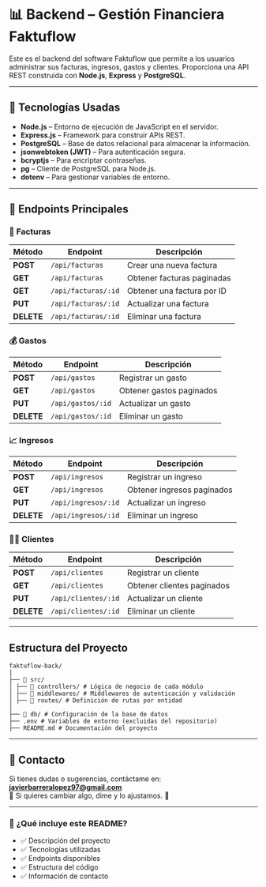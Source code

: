 # 📊 **Backend – Gestión Financiera Faktuflow**

Este es el backend del software Faktuflow que permite a los usuarios administrar sus facturas, ingresos, gastos y clientes. Proporciona una API REST construida con **Node.js**, **Express** y **PostgreSQL**.

---

## 🚀 **Tecnologías Usadas**

- **Node.js** – Entorno de ejecución de JavaScript en el servidor.
- **Express.js** – Framework para construir APIs REST.
- **PostgreSQL** – Base de datos relacional para almacenar la información.
- **jsonwebtoken (JWT)** – Para autenticación segura.
- **bcryptjs** – Para encriptar contraseñas.
- **pg** – Cliente de PostgreSQL para Node.js.
- **dotenv** – Para gestionar variables de entorno.

---

## 📡 **Endpoints Principales**

### 🧾 **Facturas**

| Método     | Endpoint            | Descripción                |
| ---------- | ------------------- | -------------------------- |
| **POST**   | `/api/facturas`     | Crear una nueva factura    |
| **GET**    | `/api/facturas`     | Obtener facturas paginadas |
| **GET**    | `/api/facturas/:id` | Obtener una factura por ID |
| **PUT**    | `/api/facturas/:id` | Actualizar una factura     |
| **DELETE** | `/api/facturas/:id` | Eliminar una factura       |

### 💰 **Gastos**

| Método     | Endpoint          | Descripción              |
| ---------- | ----------------- | ------------------------ |
| **POST**   | `/api/gastos`     | Registrar un gasto       |
| **GET**    | `/api/gastos`     | Obtener gastos paginados |
| **PUT**    | `/api/gastos/:id` | Actualizar un gasto      |
| **DELETE** | `/api/gastos/:id` | Eliminar un gasto        |

### 📈 **Ingresos**

| Método     | Endpoint            | Descripción                |
| ---------- | ------------------- | -------------------------- |
| **POST**   | `/api/ingresos`     | Registrar un ingreso       |
| **GET**    | `/api/ingresos`     | Obtener ingresos paginados |
| **PUT**    | `/api/ingresos/:id` | Actualizar un ingreso      |
| **DELETE** | `/api/ingresos/:id` | Eliminar un ingreso        |

### 🧑‍💼 **Clientes**

| Método     | Endpoint            | Descripción                |
| ---------- | ------------------- | -------------------------- |
| **POST**   | `/api/clientes`     | Registrar un cliente       |
| **GET**    | `/api/clientes`     | Obtener clientes paginados |
| **PUT**    | `/api/clientes/:id` | Actualizar un cliente      |
| **DELETE** | `/api/clientes/:id` | Eliminar un cliente        |

---

## **Estructura del Proyecto**

```
faktuflow-back/
│
├── 📂 src/
│ ├── 📂 controllers/ # Lógica de negocio de cada módulo
│ ├── 📂 middlewares/ # Middlewares de autenticación y validación
│ ├── 📂 routes/ # Definición de rutas por entidad
│
├── 📂 db/ # Configuración de la base de datos
├── .env # Variables de entorno (excluidas del repositorio)
├── README.md # Documentación del proyecto
```

---

## **📩 Contacto**

Si tienes dudas o sugerencias, contáctame en: **javierbarreralopez97@gmail.com**  
🎉 Si quieres cambiar algo, dime y lo ajustamos. 🚀

---

### 📌 **¿Qué incluye este README?**

- ✅ Descripción del proyecto
- ✅ Tecnologías utilizadas
- ✅ Endpoints disponibles
- ✅ Estructura del código
- ✅ Información de contacto
